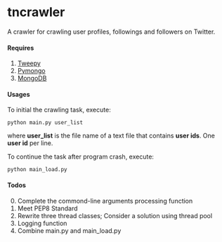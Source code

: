 tncrawler
=========

A crawler for crawling user profiles, followings and followers on Twitter. 

#### Requires
1. [Tweepy](https://github.com/tweepy/tweepy)
2. [Pymongo](http://api.mongodb.org/python/current/installation.html)
3. [MongoDB](http://www.mongodb.org/)

#### Usages
To initial the crawling task, execute:

    python main.py user_list
where **user_list** is the file name of a text file that contains **user ids**. One **user id** per line. 

To continue the task after program crash, execute:

    python main_load.py

#### Todos
0. Complete the commond-line arguments processing function
1. Meet PEP8 Standard
2. Rewrite three thread classes; Consider a solution using thread pool 
3. Logging function
4. Combine main.py and main_load.py